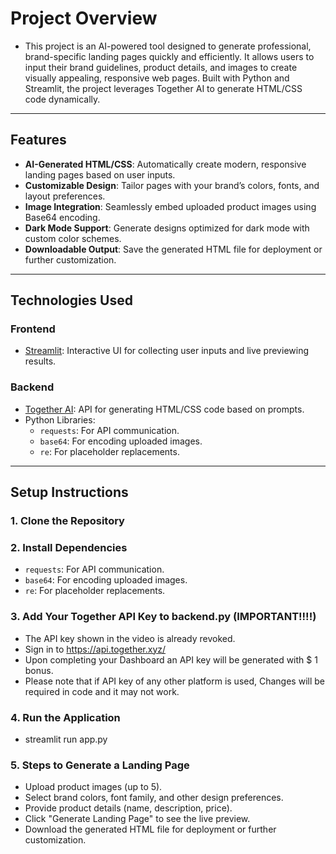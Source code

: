 # Project Overview

- This project is an AI-powered tool designed to generate professional, brand-specific landing pages quickly and efficiently. It allows users to input their brand guidelines, product details, and images to create visually appealing, responsive web pages. Built with Python and Streamlit, the project leverages Together AI to generate HTML/CSS code dynamically.
---

## Features

- **AI-Generated HTML/CSS**: Automatically create modern, responsive landing pages based on user inputs.
- **Customizable Design**: Tailor pages with your brand’s colors, fonts, and layout preferences.
- **Image Integration**: Seamlessly embed uploaded product images using Base64 encoding.
- **Dark Mode Support**: Generate designs optimized for dark mode with custom color schemes.
- **Downloadable Output**: Save the generated HTML file for deployment or further customization.

---

## Technologies Used

### Frontend
- [Streamlit](https://streamlit.io): Interactive UI for collecting user inputs and live previewing results.

### Backend
- [Together AI](https://together.xyz): API for generating HTML/CSS code based on prompts.
- Python Libraries:
  - `requests`: For API communication.
  - `base64`: For encoding uploaded images.
  - `re`: For placeholder replacements.

---

## Setup Instructions

### 1. Clone the Repository
### 2. Install Dependencies
  - `requests`: For API communication.
  - `base64`: For encoding uploaded images.
  - `re`: For placeholder replacements.
### 3. Add Your Together API Key to backend.py (IMPORTANT!!!!)
  - The API key shown in the video is already revoked.
  - Sign in to https://api.together.xyz/
  - Upon completing your Dashboard an API key will be generated with $ 1 bonus.
  - Please note that if API key of any other platform is used, Changes will be required in code and it may not work.
### 4. Run the Application
  - streamlit run app.py
### 5. Steps to Generate a Landing Page
  - Upload product images (up to 5).
  - Select brand colors, font family, and other design preferences.
  - Provide product details (name, description, price).
  - Click "Generate Landing Page" to see the live preview.
  - Download the generated HTML file for deployment or further customization.

